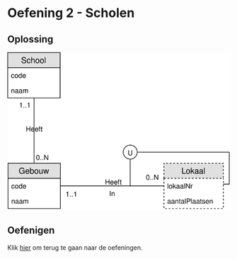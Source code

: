 # Oefening 2 - Scholen
## Oplossing
<img src="./exercise-2.svg">

## Oefenigen
Klik [hier](../exercises.md) om terug te gaan naar de oefeningen.
